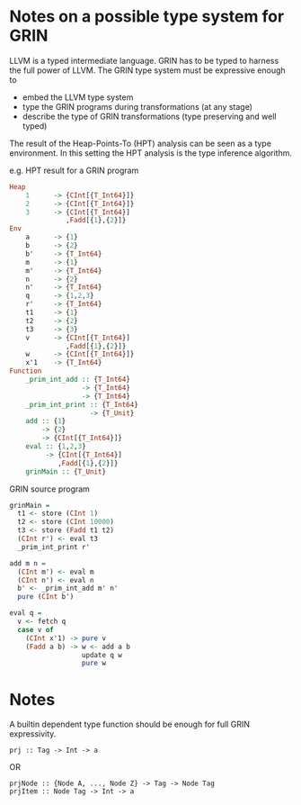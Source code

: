 # Notes on a possible type system for GRIN

LLVM is a typed intermediate language.
GRIN has to be typed to harness the full power of LLVM.
The GRIN type system must be expressive enough to
  - embed the LLVM type system
  - type the GRIN programs during transformations (at any stage)
  - describe the type of GRIN transformations (type preserving and well typed)

The result of the Heap-Points-To (HPT) analysis can be seen as a type environment.
In this setting the HPT analysis is the type inference algorithm.

e.g. HPT result for a GRIN program
``` haskell
Heap
    1      -> {CInt[{T_Int64}]}
    2      -> {CInt[{T_Int64}]}
    3      -> {CInt[{T_Int64}]
              ,Fadd[{1},{2}]}
Env
    a      -> {1}
    b      -> {2}
    b'     -> {T_Int64}
    m      -> {1}
    m'     -> {T_Int64}
    n      -> {2}
    n'     -> {T_Int64}
    q      -> {1,2,3}
    r'     -> {T_Int64}
    t1     -> {1}
    t2     -> {2}
    t3     -> {3}
    v      -> {CInt[{T_Int64}]
              ,Fadd[{1},{2}]}
    w      -> {CInt[{T_Int64}]}
    x'1    -> {T_Int64}
Function
    _prim_int_add :: {T_Int64}
                  -> {T_Int64}
                  -> {T_Int64}
    _prim_int_print :: {T_Int64}
                    -> {T_Unit}
    add :: {1}
        -> {2}
        -> {CInt[{T_Int64}]}
    eval :: {1,2,3}
         -> {CInt[{T_Int64}]
            ,Fadd[{1},{2}]}
    grinMain :: {T_Unit}
```

GRIN source program
``` haskell
grinMain =
  t1 <- store (CInt 1)
  t2 <- store (CInt 10000)
  t3 <- store (Fadd t1 t2)
  (CInt r') <- eval t3
  _prim_int_print r'

add m n =
  (CInt m') <- eval m
  (CInt n') <- eval n
  b' <- _prim_int_add m' n'
  pure (CInt b')

eval q =
  v <- fetch q
  case v of
    (CInt x'1) -> pure v
    (Fadd a b) -> w <- add a b
                  update q w
                  pure w
```

# Notes

A builtin dependent type function should be enough for full GRIN expressivity.
```
prj :: Tag -> Int -> a
```
OR
```
prjNode :: {Node A, ..., Node Z} -> Tag -> Node Tag
prjItem :: Node Tag -> Int -> a
```
